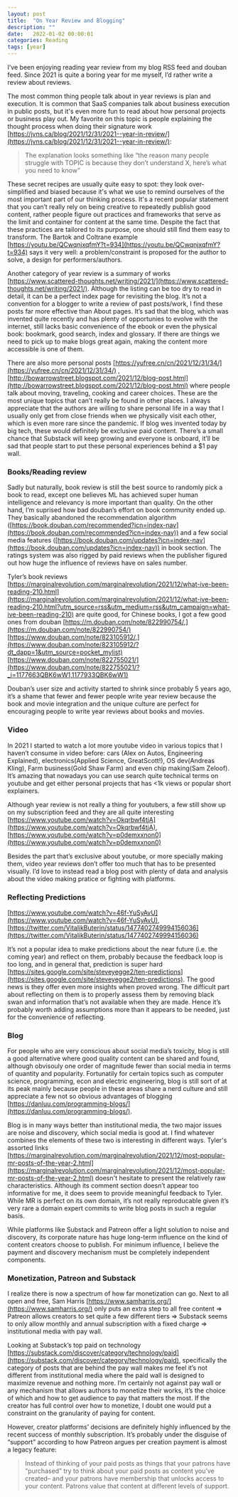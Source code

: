 ```yaml
---
layout: post
title:  "On Year Review and Blogging"
description: ""
date:   2022-01-02 00:00:01
categories: Reading
tags: [year]
---
```


I’ve been enjoying reading year review from my blog RSS feed and douban feed. Since 2021 is quite a boring year for me myself, I’d rather write a review about reviews.

The most common thing people talk about in year reviews is plan and execution. It is common that SaaS companies talk about business execution in public posts, but it's even more fun to read about how personal projects or business play out. My favorite on this topic is people explaining the thought process when doing their signature work [https://jvns.ca/blog/2021/12/31/2021--year-in-review/](https://jvns.ca/blog/2021/12/31/2021--year-in-review/):

> The explanation looks something like “the reason many people struggle with TOPIC is because they don’t understand X, here’s what you need to know”


These secret recipes are usually quite easy to spot: they look over-simplified and biased because it's what we use to remind ourselves of the most important part of our thinking process. It's a recent popular statement that you can’t really rely on being creative to repeatedly publish good content, rather people figure out practices and frameworks that serve as the limit and container for content at the same time. Despite the fact that these practices are tailored to its purpose, one should still find them easy to transform. The Bartok and Coltrane example [https://youtu.be/QCwqnjxqfmY?t=934](https://youtu.be/QCwqnjxqfmY?t=934) says it very well: a problem/constraint is proposed for the author to solve, a design for performers/authors.

Another category of year review is a summary of works [https://www.scattered-thoughts.net/writing/2021/](https://www.scattered-thoughts.net/writing/2021/). Although the listing can be too dry to read in detail, it can be a perfect index page for revisiting the blog. It’s not a convention for a blogger to write a review of past posts/work, I find these posts far more effective than About pages. It’s sad that the blog, which was invented quite recently and has plenty of opportunies to evolve with the internet, still lacks basic convenience of the ebook or even the physical book: bookmark, good search, index and glossary. If there are things we need to pick up to make blogs great again, making the content more accessible is one of them.

There are also more personal posts [https://yufree.cn/cn/2021/12/31/34/](https://yufree.cn/cn/2021/12/31/34/) , [http://bowarrowstreet.blogspot.com/2021/12/blog-post.html](http://bowarrowstreet.blogspot.com/2021/12/blog-post.html) where people talk about moving, traveling, cooking and career choices. These are the most unique topics that can’t really be found in other places. I always appreciate that the authors are willing to share personal life in a way that I usually only get from close friends when we physically visit each other, which is even more rare since the pandemic. If blog wes invented today by big tech, these would definitely be exclusive paid content. There’s a small chance that Substack will keep growing and everyone is onboard, it’ll be sad that people start to put these personal experiences behind a $1 pay wall.

### Books/Reading review

Sadly but naturally, book review is still the best source to randomly pick a book to read, except one believes ML has achieved super human intelligence and relevancy is more important than quality. On the other hand, I’m suprised how bad douban’s effort on book community ended up. They basically abandoned the recommendation algorithm ([https://book.douban.com/recommended?icn=index-nav](https://book.douban.com/recommended?icn=index-nav)) and a few social media features ([https://book.douban.com/updates?icn=index-nav](https://book.douban.com/updates?icn=index-nav)) in book section. The ratings system was also rigged by paid reviews when the publisher figured out how huge the influence of reviews have on sales number.

Tyler’s book reviews [https://marginalrevolution.com/marginalrevolution/2021/12/what-ive-been-reading-210.html](https://marginalrevolution.com/marginalrevolution/2021/12/what-ive-been-reading-210.html?utm_source=rss&utm_medium=rss&utm_campaign=what-ive-been-reading-210) are quite good, for Chinese books, I got a few good ones from douban [https://m.douban.com/note/822990754/,](https://m.douban.com/note/822990754/) [https://www.douban.com/note/823105912/,](https://www.douban.com/note/823105912/?dt_dapp=1&utm_source=pocket_mylist) [https://www.douban.com/note/822755021/](https://www.douban.com/note/822755021/?_i=1177663QBK6wW1,1177933QBK6wW1)

Douban’s user size and activity started to shrink since probably 5 years ago, it’s a shame that fewer and fewer people write year review because the book and movie integration and the unique culture are perfect for encouraging people to write year reviews about books and movies.

### Video

In 2021 I started to watch a lot more youtube video in various topics that I haven’t consume in video before: cars (Alex on Autos, Engineering Explained), electronics(Applied Science, GreatScott!), OS dev(Andreas Kling), Farm business(Gold Shaw Farm) and even chip making(Sam Zeloof). It’s amazing that nowadays you can use search quite technical terms on youtube and get either personal projects that has <1k views or popular short explainers.

Although year review is not really a thing for youtubers, a few still show up on my subscription feed and they are all quite interesting [https://www.youtube.com/watch?v=Okqrbwf4tjA](https://www.youtube.com/watch?v=Okqrbwf4tjA), [https://www.youtube.com/watch?v=p0demxxnon0](https://www.youtube.com/watch?v=p0demxxnon0)

Besides the part that’s exclusive about youtube, or more specially making them, video year reviews don’t offer too much that has to be presented visually. I’d love to instead read a blog post with plenty of data and analysis about the video making pratice or fighting with platforms.

### Reflecting Predictions

[https://www.youtube.com/watch?v=46f-YuSyAvU](https://www.youtube.com/watch?v=46f-YuSyAvU), [https://twitter.com/VitalikButerin/status/1477402749994156036](https://twitter.com/VitalikButerin/status/1477402749994156036)

It’s not a popular idea to make predictions about the near future (i.e. the coming year) and reflect on them, probably because the feedback loop is too long, and in general that, prediction is super hard [https://sites.google.com/site/steveyegge2/ten-predictions](https://sites.google.com/site/steveyegge2/ten-predictions). The good news is they offer even more insights when proved wrong. The difficult part about reflecting on them is to properly assess them by removing black swan and information that’s not available when they are made. Hence it’s probably worth adding assumptions more than it appears to be needed, just for the convenience of reflecting.

### Blog

For people who are very conscious about social media’s toxicity, blog is still a good alternative where good quality content can be shared and found, although obvisouly one order of magnitude fewer than social media in terms of quantity and popularity. Fortunatily for certain topics such as computer science, programming, econ and electric engineering, blog is still sort of at its peak mainly because people in these areas share a nerd culture and still appreciate a few not so obvious advantages of blogging [https://danluu.com/programming-blogs/](https://danluu.com/programming-blogs/).

Blog is in many ways better than institutional media, the two major issues are noise and discovery, which social media is good at. I find whatever combines the elements of these two is interesting in different ways. Tyler's assorted links [https://marginalrevolution.com/marginalrevolution/2021/12/most-popular-mr-posts-of-the-year-2.html](https://marginalrevolution.com/marginalrevolution/2021/12/most-popular-mr-posts-of-the-year-2.html) doesn't hesitate to present the relatively raw characteristics. Although its comment section doesn’t appear too informative for me, it does seem to provide meaningful feedback to Tyler. While MR is perfect on its own domain, it’s not really reproducable given it’s very rare a domain expert commits to write blog posts in such a regular basis.

While platforms like Substack and Patreon offer a light solution to noise and discovery, its corporate nature has huge long-term influence on the kind of content creators choose to publish. For minimum influence, I believe the payment and discovery mechanism must be completely independent components.

### Monetization, Patreon and Substack

I realize there is now a spectrum of how far monetization can go. Next to all open and free, Sam Harris [https://www.samharris.org/](https://www.samharris.org/) only puts an extra step to all free content ⇒ Patreon allows creators to set quite a few different tiers ⇒ Substack seems to only allow monthly and annual subscription with a fixed charge ⇒ institutional media with pay wall.

Looking at Substack’s top paid on technology [https://substack.com/discover/category/technology/paid](https://substack.com/discover/category/technology/paid), specifically the category of posts that are behind the pay wall makes me feel it’s not different from institutional media where the paid wall is designed to maximize revenue and nothing more. I’m certainly not against pay wall or any mechanism that allows authors to monetize their works, it’s the choice of which and how to get audience to pay that matters the most. If the creator has full control over how to monetize, I doubt one would put a constraint on the granularity of paying for content.

However, creator platforms’ decisions are definitely highly influenced by the recent success of monthly subscription. It’s probably under the disguise of “support” according to how Patreon argues per creation payment is almost a legacy feature:

> Instead of thinking of your paid posts as things that your patrons have “purchased” try to think about your paid posts as content you’ve created– and your patrons have membership that unlocks access to your content. Patrons value that content at different levels of support.
